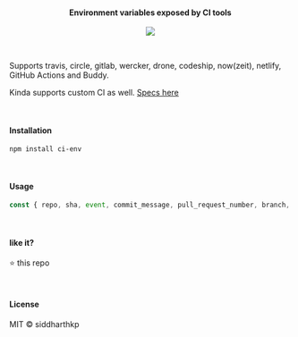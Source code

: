 <p align="center">
  <br>
  <b>Environment variables exposed by CI tools</b>
  <br><br>
  <img src="https://travis-ci.org/siddharthkp/ci-env.svg?branch=master&maxAge=3600"/>
</p>

&nbsp;

Supports travis, circle, gitlab, wercker, drone, codeship, now(zeit), netlify, GitHub Actions and Buddy.

Kinda supports custom CI as well. [Specs here](https://github.com/siddharthkp/ci-env/blob/master/index.js#L68-L79)

&nbsp;

#### Installation

```
npm install ci-env
```

&nbsp;

#### Usage

```js
const { repo, sha, event, commit_message, pull_request_number, branch, ci } = require('ci-env')
```

&nbsp;

#### like it?

⭐️ this repo

&nbsp;

#### License

MIT © siddharthkp

